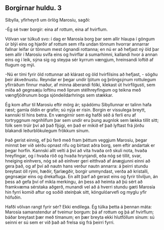## Borgirnar huldu. 3

Sibylla, yfirheyrð um örlög Marosíu, sagði:

-Ég sé tvær borgir: eina af rottum, eina af hvirflum.

Völvan var túlkuð svo: í dag er Marosía borg þar sem allir hlaupa í göngum úr blýi eins og hjarðir af rottum sem rífa undan tönnum hvorrar annarrar fallnar leifar úr tönnum mest ógnandi rottanna; en nú er að hefjast ný öld þar sem allir í Marosíu svífa eins og hvirflar á sumarhimni, kallandi hvor á annan eins og í leik, sýna sig og steypa sér kyrrum vængjum, hreinsandi loftið af flugum og mýi.

-Nú er tími fyrir öld rottunnar að klárast og öld hvirfilsins að hefjast, - sögðu þeir ákveðnustu. Reyndar er þegar undir ljótum og þröngsýnum rottulegum yfirráðum finnur maður, af minna áberandi fólki, klekast út hvirfilgusti, sem miða að gegnsæju loftinu með liprum stélhreyfingum og teikna með vængfjöðrunum boga sjóndeildarhrings sem stækkar.

Ég kom aftur til Marosíu eftir mörg ár; spádómu Sibyllunnar er talinn hafa ræst; gamla öldin er grafin; sú nýja er risin. Borgin er vissulega breytt, kannski til hins betra. En vængirnir sem ég hafði séð á ferli eru af tortryggnum regnhlífum þar sem undir eru þung augnlok sem lækka tillit sitt; fólk sem trúir því að það fljúgi, en það er mikið ef það lyftast frá jörðu blakandi leðurblökulegum frökkum sínum.

Það gerist einnig, ef þú ferð með fram þéttum veggjum Marosíu, þegar minnst ber við sérðu opnast rifu og birtast aðra borg, sem eftir andartak er þegar horfin. Kannski allt velti á því að vita hvaða orð skuli nota, hvaða hreyfingar, og í hvaða röð og hvaða hrynjandi, eða nóg sé tillit, svar, hneiging einhvers, nóg sé að einhver geri eitthvað af ánægjunni einni að gera það, og af því að nautn hans verður nautn annarra: á þeirri stundu breytast öll rými, hæðir, fjarlægðir, borgir ummyndast, verða að kristalli, gegnsæjar eins og drekafluga. En allt þarf að gerast eins og fyrir tilviljun, án þess að gefa því of mikla merkingu, án þess að heimta að þú sért að framkvæma sérstaka aðgerð, munandi vel að á hverri stundu gæti Marosía hin fyrri komið aftur og soðið steinþak sitt, köngulóarvefi og myglu yfir höfuðin.

Hafði völvan rangt fyrir sér? Ekki endilega. Ég túlka þetta á þennan máta: Marosía samanstendur af tveimur borgum: þá af rottum og þá af hvirflum; báðar breytast þær með tímanum; en þær breyta ekki hlutföllum sínum: sú seinni er sú sem er við það að frelsa sig frá þeirri fyrri.